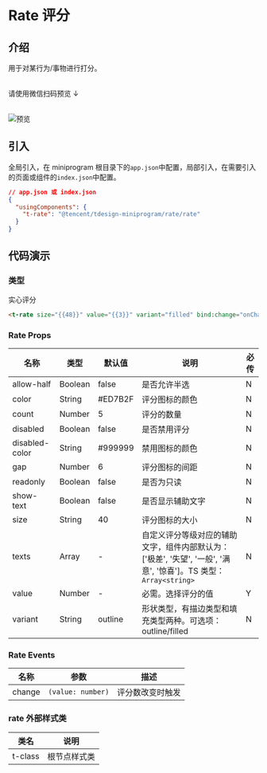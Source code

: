 # Rate 评分

## 介绍

用于对某行为/事物进行打分。<br/><br/>

请使用微信扫码预览 ↓<br/><br/>

![预览](https://tdesign.gtimg.com/miniprogram/qrcode/rate.png)

## 引入

全局引入，在 miniprogram 根目录下的`app.json`中配置，局部引入，在需要引入的页面或组件的`index.json`中配置。

```json
// app.json 或 index.json
{
  "usingComponents": {
    "t-rate": "@tencent/tdesign-miniprogram/rate/rate"
  }
}
```

## 代码演示

### 类型

实心评分

```html
<t-rate size="{{48}}" value="{{3}}" variant="filled" bind:change="onChange"></t-rate>
```

### Rate Props

| 名称           | 类型    | 默认值  | 说明                                                                                                             | 必传 |
| -------------- | ------- | ------- | ---------------------------------------------------------------------------------------------------------------- | ---- |
| allow-half     | Boolean | false   | 是否允许半选                                                                                                     | N    |
| color          | String  | #ED7B2F | 评分图标的颜色                                                                                                   | N    |
| count          | Number  | 5       | 评分的数量                                                                                                       | N    |
| disabled       | Boolean | false   | 是否禁用评分                                                                                                     | N    |
| disabled-color | String  | #999999 | 禁用图标的颜色                                                                                                   | N    |
| gap            | Number  | 6       | 评分图标的间距                                                                                                   | N    |
| readonly       | Boolean | false   | 是否为只读                                                                                                       | N    |
| show-text      | Boolean | false   | 是否显示辅助文字                                                                                                 | N    |
| size           | String  | 40      | 评分图标的大小                                                                                                   | N    |
| texts          | Array   | -       | 自定义评分等级对应的辅助文字，组件内部默认为：['极差', '失望', '一般', '满意', '惊喜']。TS 类型：`Array<string>` | N    |
| value          | Number  | -       | 必需。选择评分的值                                                                                               | Y    |
| variant        | String  | outline | 形状类型，有描边类型和填充类型两种。可选项：outline/filled                                                       | N    |

### Rate Events

| 名称   | 参数              | 描述             |
| ------ | ----------------- | ---------------- |
| change | `(value: number)` | 评分数改变时触发 |

### rate 外部样式类

| 类名    | 说明         |
| ------- | ------------ |
| t-class | 根节点样式类 |
